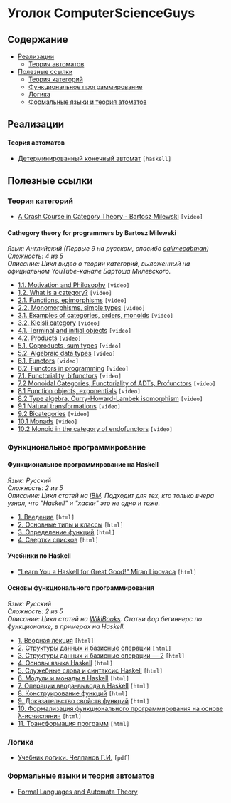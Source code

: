 # Уголок ComputerScienceGuys

## Содержание
  - [Реализации](#%D0%A0%D0%B5%D0%B0%D0%BB%D0%B8%D0%B7%D0%B0%D1%86%D0%B8%D0%B8)
    - [Теория автоматов](#%D0%A2%D0%B5%D0%BE%D1%80%D0%B8%D1%8F-%D0%B0%D0%B2%D1%82%D0%BE%D0%BC%D0%B0%D1%82%D0%BE%D0%B2)
  - [Полезные ссылки](#%D0%9F%D0%BE%D0%BB%D0%B5%D0%B7%D0%BD%D1%8B%D0%B5-%D1%81%D1%81%D1%8B%D0%BB%D0%BA%D0%B8)
    - [Теория категорий](#%D0%A2%D0%B5%D0%BE%D1%80%D0%B8%D1%8F-%D0%BA%D0%B0%D1%82%D0%B5%D0%B3%D0%BE%D1%80%D0%B8%D0%B9)
    - [Функциональное программирование](#%D0%A4%D1%83%D0%BD%D0%BA%D1%86%D0%B8%D0%BE%D0%BD%D0%B0%D0%BB%D1%8C%D0%BD%D0%BE%D0%B5-%D0%BF%D1%80%D0%BE%D0%B3%D1%80%D0%B0%D0%BC%D0%BC%D0%B8%D1%80%D0%BE%D0%B2%D0%B0%D0%BD%D0%B8%D0%B5)
    - [Логика](#%D0%9B%D0%BE%D0%B3%D0%B8%D0%BA%D0%B0)
    - [Формальные языки и теория атоматов](#%D1%84%D0%BE%D1%80%D0%BC%D0%B0%D0%BB%D1%8C%D0%BD%D1%8B%D0%B5-%D1%8F%D0%B7%D1%8B%D0%BA%D0%B8-%D0%B8-%D1%82%D0%B5%D0%BE%D1%80%D0%B8%D1%8F-%D0%B0%D0%B2%D1%82%D0%BE%D0%BC%D0%B0%D1%82%D0%BE%D0%B2)

## Реализации
#### Теория автоматов

* [Детерминированный конечный автомат](./AutomatonsTheory/Automaton.hs) `[haskell]`

## Полезные ссылки
### Теория категорий

* [A Crash Course in Category Theory - Bartosz Milewski](https://www.youtube.com/watch?v=JH_Ou17_zyU) `[video]`

#### Cathegory theory for programmers by Bartosz Milewski

*Язык: Английский (Первые 9 на русском, спасибо [callmecabman](https://github.com/callmecabman))*  
*Сложность: 4 из 5*  
*Описание: Цикл видео о теории категорий, выложенный на официальном YouTube-канале Бартоша Милевского.*

* [1.1. Motivation and Philosophy](https://youtu.be/I8LbkfSSR58?list=PLbgaMIhjbmEnaH_LTkxLI7FMa2HsnawM_) `[video]`
* [1.2. What is a category?](https://youtu.be/p54Hd7AmVFU?list=PLbgaMIhjbmEnaH_LTkxLI7FMa2HsnawM_) `[video]`
* [2.1. Functions, epimorphisms](https://youtu.be/O2lZkr-aAqk?list=PLbgaMIhjbmEnaH_LTkxLI7FMa2HsnawM_) `[video]`
* [2.2. Monomorphisms, simple types](https://youtu.be/NcT7CGPICzo?list=PLbgaMIhjbmEnaH_LTkxLI7FMa2HsnawM_) `[video]`
* [3.1. Examples of categories, orders, monoids](https://youtu.be/aZjhqkD6k6w?list=PLbgaMIhjbmEnaH_LTkxLI7FMa2HsnawM_) `[video]`
* [3.2. Kleisli category](https://youtu.be/i9CU4CuHADQ?list=PLbgaMIhjbmEnaH_LTkxLI7FMa2HsnawM_) `[video]`
* [4.1. Terminal and initial objects](https://youtu.be/zer1aFgj4aU?list=PLbgaMIhjbmEnaH_LTkxLI7FMa2HsnawM_) `[video]`
* [4.2. Products](https://youtu.be/Bsdl_NKbNnU?list=PLbgaMIhjbmEnaH_LTkxLI7FMa2HsnawM_) `[video]`
* [5.1. Coproducts, sum types](https://youtu.be/LkIRsNj9T-8?list=PLbgaMIhjbmEnaH_LTkxLI7FMa2HsnawM_) `[video]`
* [5.2. Algebraic data types](https://youtu.be/w1WMykh7AxA?list=PLbgaMIhjbmEnaH_LTkxLI7FMa2HsnawM_) `[video]`
* [6.1. Functors](https://youtu.be/FyoQjkwsy7o?list=PLbgaMIhjbmEnaH_LTkxLI7FMa2HsnawM_) `[video]`
* [6.2. Functors in programming](https://youtu.be/EO86S2EZssc?list=PLbgaMIhjbmEnaH_LTkxLI7FMa2HsnawM_) `[video]`
* [7.1. Functoriality, bifunctors](https://youtu.be/pUQ0mmbIdxs?list=PLbgaMIhjbmEnaH_LTkxLI7FMa2HsnawM_) `[video]`
* [7.2 Monoidal Categories, Functoriality of ADTs, Profunctors](https://youtu.be/wtIKd8AhJOc?list=PLbgaMIhjbmEnaH_LTkxLI7FMa2HsnawM_) `[video]`
* [8.1 Function objects, exponentials](https://youtu.be/REqRzMI26Nw?list=PLbgaMIhjbmEnaH_LTkxLI7FMa2HsnawM_) `[video]`
* [8.2 Type algebra, Curry-Howard-Lambek isomorphism](https://youtu.be/iXZR1v3YN-8?list=PLbgaMIhjbmEnaH_LTkxLI7FMa2HsnawM_) `[video]`
* [9.1 Natural transformations](https://youtu.be/2LJC-XD5Ffo?list=PLbgaMIhjbmEnaH_LTkxLI7FMa2HsnawM_) `[video]`
* [9.2 Bicategories](https://youtu.be/wrpxBXXgLCI?list=PLbgaMIhjbmEnaH_LTkxLI7FMa2HsnawM_) `[video]`
* [10.1 Monads](https://youtu.be/gHiyzctYqZ0?list=PLbgaMIhjbmEnaH_LTkxLI7FMa2HsnawM_) `[video]`
* [10.2 Monoid in the category of endofunctors](https://youtu.be/GmgoPd7VQ9Q?list=PLbgaMIhjbmEnaH_LTkxLI7FMa2HsnawM_) `[video]`

### Функциональное программирование
#### Функциональное программирование на Haskell

*Язык: Русский*  
*Сложность: 2 из 5*  
*Описание: Цикл статей на [IBM](https://www.ibm.com). Подходит для тех, кто только вчера узнал, что "Haskell" и "хаски" это не одно и тоже.*

* [1. Введение](http://www.ibm.com/developerworks/ru/library/l-haskell/index.html) `[html]`
* [2. Основные типы и классы](http://www.ibm.com/developerworks/ru/library/l-haskell2/index.html) `[html]`
* [3. Определение функций](http://www.ibm.com/developerworks/ru/library/l-haskell3/index.html) `[html]`
* [4. Свертки списков](http://www.ibm.com/developerworks/ru/library/l-haskell4/index.html) `[html]`

#### Учебники по Haskell

* ["Learn You a Haskell for Great Good!" Miran Lipovaca](http://learnyouahaskell.com/chapters) `[html]`

#### Основы функционального программирования 

*Язык: Русский*  
*Сложность: 2 из 5*  
*Описание: Цикл статей на [WikiBooks](https://ru.wikibooks.org). Статьи фор бегиннерс по функционалке, в примерах на Haskell.*

* [1. Вводная лекция](https://ru.wikibooks.org/wiki/%D0%9E%D1%81%D0%BD%D0%BE%D0%B2%D1%8B_%D1%84%D1%83%D0%BD%D0%BA%D1%86%D0%B8%D0%BE%D0%BD%D0%B0%D0%BB%D1%8C%D0%BD%D0%BE%D0%B3%D0%BE_%D0%BF%D1%80%D0%BE%D0%B3%D1%80%D0%B0%D0%BC%D0%BC%D0%B8%D1%80%D0%BE%D0%B2%D0%B0%D0%BD%D0%B8%D1%8F/%D0%92%D0%B2%D0%BE%D0%B4%D0%BD%D0%B0%D1%8F_%D0%BB%D0%B5%D0%BA%D1%86%D0%B8%D1%8F) `[html]`
* [2. Структуры данных и базисные операции](https://ru.wikibooks.org/wiki/%D0%9E%D1%81%D0%BD%D0%BE%D0%B2%D1%8B_%D1%84%D1%83%D0%BD%D0%BA%D1%86%D0%B8%D0%BE%D0%BD%D0%B0%D0%BB%D1%8C%D0%BD%D0%BE%D0%B3%D0%BE_%D0%BF%D1%80%D0%BE%D0%B3%D1%80%D0%B0%D0%BC%D0%BC%D0%B8%D1%80%D0%BE%D0%B2%D0%B0%D0%BD%D0%B8%D1%8F/%D0%A1%D1%82%D1%80%D1%83%D0%BA%D1%82%D1%83%D1%80%D1%8B_%D0%B4%D0%B0%D0%BD%D0%BD%D1%8B%D1%85_%D0%B8_%D0%B1%D0%B0%D0%B7%D0%B8%D1%81%D0%BD%D1%8B%D0%B5_%D0%BE%D0%BF%D0%B5%D1%80%D0%B0%D1%86%D0%B8%D0%B8) `[html]`
* [3. Структуры данных и базисные операции — 2](https://ru.wikibooks.org/wiki/%D0%9E%D1%81%D0%BD%D0%BE%D0%B2%D1%8B_%D1%84%D1%83%D0%BD%D0%BA%D1%86%D0%B8%D0%BE%D0%BD%D0%B0%D0%BB%D1%8C%D0%BD%D0%BE%D0%B3%D0%BE_%D0%BF%D1%80%D0%BE%D0%B3%D1%80%D0%B0%D0%BC%D0%BC%D0%B8%D1%80%D0%BE%D0%B2%D0%B0%D0%BD%D0%B8%D1%8F/%D0%A1%D1%82%D1%80%D1%83%D0%BA%D1%82%D1%83%D1%80%D1%8B_%D0%B4%D0%B0%D0%BD%D0%BD%D1%8B%D1%85_%D0%B8_%D0%B1%D0%B0%D0%B7%D0%B8%D1%81%D0%BD%D1%8B%D0%B5_%D0%BE%D0%BF%D0%B5%D1%80%D0%B0%D1%86%D0%B8%D0%B8_%E2%80%94_2) `[html]`
* [4. Основы языка Haskell](https://ru.wikibooks.org/wiki/%D0%9E%D1%81%D0%BD%D0%BE%D0%B2%D1%8B_%D1%84%D1%83%D0%BD%D0%BA%D1%86%D0%B8%D0%BE%D0%BD%D0%B0%D0%BB%D1%8C%D0%BD%D0%BE%D0%B3%D0%BE_%D0%BF%D1%80%D0%BE%D0%B3%D1%80%D0%B0%D0%BC%D0%BC%D0%B8%D1%80%D0%BE%D0%B2%D0%B0%D0%BD%D0%B8%D1%8F/%D0%9E%D1%81%D0%BD%D0%BE%D0%B2%D1%8B_%D1%8F%D0%B7%D1%8B%D0%BA%D0%B0_Haskell) `[html]`
* [5. Служебные слова и синтаксис Haskell](https://ru.wikibooks.org/wiki/%D0%9E%D1%81%D0%BD%D0%BE%D0%B2%D1%8B_%D1%84%D1%83%D0%BD%D0%BA%D1%86%D0%B8%D0%BE%D0%BD%D0%B0%D0%BB%D1%8C%D0%BD%D0%BE%D0%B3%D0%BE_%D0%BF%D1%80%D0%BE%D0%B3%D1%80%D0%B0%D0%BC%D0%BC%D0%B8%D1%80%D0%BE%D0%B2%D0%B0%D0%BD%D0%B8%D1%8F/%D0%A1%D0%BB%D1%83%D0%B6%D0%B5%D0%B1%D0%BD%D1%8B%D0%B5_%D1%81%D0%BB%D0%BE%D0%B2%D0%B0_%D0%B8_%D1%81%D0%B8%D0%BD%D1%82%D0%B0%D0%BA%D1%81%D0%B8%D1%81_Haskell) `[html]`
* [6. Модули и монады в Haskell](https://ru.wikibooks.org/wiki/%D0%9E%D1%81%D0%BD%D0%BE%D0%B2%D1%8B_%D1%84%D1%83%D0%BD%D0%BA%D1%86%D0%B8%D0%BE%D0%BD%D0%B0%D0%BB%D1%8C%D0%BD%D0%BE%D0%B3%D0%BE_%D0%BF%D1%80%D0%BE%D0%B3%D1%80%D0%B0%D0%BC%D0%BC%D0%B8%D1%80%D0%BE%D0%B2%D0%B0%D0%BD%D0%B8%D1%8F/%D0%9C%D0%BE%D0%B4%D1%83%D0%BB%D0%B8_%D0%B8_%D0%BC%D0%BE%D0%BD%D0%B0%D0%B4%D1%8B_%D0%B2_Haskell) `[html]`
* [7. Операции ввода-вывода в Haskell](https://ru.wikibooks.org/wiki/%D0%9E%D1%81%D0%BD%D0%BE%D0%B2%D1%8B_%D1%84%D1%83%D0%BD%D0%BA%D1%86%D0%B8%D0%BE%D0%BD%D0%B0%D0%BB%D1%8C%D0%BD%D0%BE%D0%B3%D0%BE_%D0%BF%D1%80%D0%BE%D0%B3%D1%80%D0%B0%D0%BC%D0%BC%D0%B8%D1%80%D0%BE%D0%B2%D0%B0%D0%BD%D0%B8%D1%8F/%D0%9E%D0%BF%D0%B5%D1%80%D0%B0%D1%86%D0%B8%D0%B8_%D0%B2%D0%B2%D0%BE%D0%B4%D0%B0-%D0%B2%D1%8B%D0%B2%D0%BE%D0%B4%D0%B0_%D0%B2_Haskell) `[html]`
* [8. Конструирование функций](https://ru.wikibooks.org/wiki/%D0%9E%D1%81%D0%BD%D0%BE%D0%B2%D1%8B_%D1%84%D1%83%D0%BD%D0%BA%D1%86%D0%B8%D0%BE%D0%BD%D0%B0%D0%BB%D1%8C%D0%BD%D0%BE%D0%B3%D0%BE_%D0%BF%D1%80%D0%BE%D0%B3%D1%80%D0%B0%D0%BC%D0%BC%D0%B8%D1%80%D0%BE%D0%B2%D0%B0%D0%BD%D0%B8%D1%8F/%D0%9A%D0%BE%D0%BD%D1%81%D1%82%D1%80%D1%83%D0%B8%D1%80%D0%BE%D0%B2%D0%B0%D0%BD%D0%B8%D0%B5_%D1%84%D1%83%D0%BD%D0%BA%D1%86%D0%B8%D0%B9) `[html]`
* [9. Доказательство свойств функций](https://ru.wikibooks.org/wiki/%D0%9E%D1%81%D0%BD%D0%BE%D0%B2%D1%8B_%D1%84%D1%83%D0%BD%D0%BA%D1%86%D0%B8%D0%BE%D0%BD%D0%B0%D0%BB%D1%8C%D0%BD%D0%BE%D0%B3%D0%BE_%D0%BF%D1%80%D0%BE%D0%B3%D1%80%D0%B0%D0%BC%D0%BC%D0%B8%D1%80%D0%BE%D0%B2%D0%B0%D0%BD%D0%B8%D1%8F/%D0%94%D0%BE%D0%BA%D0%B0%D0%B7%D0%B0%D1%82%D0%B5%D0%BB%D1%8C%D1%81%D1%82%D0%B2%D0%BE_%D1%81%D0%B2%D0%BE%D0%B9%D1%81%D1%82%D0%B2_%D1%84%D1%83%D0%BD%D0%BA%D1%86%D0%B8%D0%B9) `[html]`
* [10. Формализация функционального программирования на основе λ-исчисления](https://ru.wikibooks.org/wiki/%D0%9E%D1%81%D0%BD%D0%BE%D0%B2%D1%8B_%D1%84%D1%83%D0%BD%D0%BA%D1%86%D0%B8%D0%BE%D0%BD%D0%B0%D0%BB%D1%8C%D0%BD%D0%BE%D0%B3%D0%BE_%D0%BF%D1%80%D0%BE%D0%B3%D1%80%D0%B0%D0%BC%D0%BC%D0%B8%D1%80%D0%BE%D0%B2%D0%B0%D0%BD%D0%B8%D1%8F/%D0%A4%D0%BE%D1%80%D0%BC%D0%B0%D0%BB%D0%B8%D0%B7%D0%B0%D1%86%D0%B8%D1%8F_%D1%84%D1%83%D0%BD%D0%BA%D1%86%D0%B8%D0%BE%D0%BD%D0%B0%D0%BB%D1%8C%D0%BD%D0%BE%D0%B3%D0%BE_%D0%BF%D1%80%D0%BE%D0%B3%D1%80%D0%B0%D0%BC%D0%BC%D0%B8%D1%80%D0%BE%D0%B2%D0%B0%D0%BD%D0%B8%D1%8F_%D0%BD%D0%B0_%D0%BE%D1%81%D0%BD%D0%BE%D0%B2%D0%B5_%D0%BB%D1%8F%D0%BC%D0%B1%D0%B4%D0%B0-%D0%B8%D1%81%D1%87%D0%B8%D1%81%D0%BB%D0%B5%D0%BD%D0%B8%D1%8F) `[html]`
* [11. Трансформация программ](https://ru.wikibooks.org/wiki/%D0%9E%D1%81%D0%BD%D0%BE%D0%B2%D1%8B_%D1%84%D1%83%D0%BD%D0%BA%D1%86%D0%B8%D0%BE%D0%BD%D0%B0%D0%BB%D1%8C%D0%BD%D0%BE%D0%B3%D0%BE_%D0%BF%D1%80%D0%BE%D0%B3%D1%80%D0%B0%D0%BC%D0%BC%D0%B8%D1%80%D0%BE%D0%B2%D0%B0%D0%BD%D0%B8%D1%8F/%D0%A2%D1%80%D0%B0%D0%BD%D1%81%D1%84%D0%BE%D1%80%D0%BC%D0%B0%D1%86%D0%B8%D1%8F_%D0%BF%D1%80%D0%BE%D0%B3%D1%80%D0%B0%D0%BC%D0%BC) `[html]`

### Логика

* [Учебник логики. Челпанов Г.И.](http://fignissimo.ru/books/281.pdf) `[pdf]`

### Формальные языки и теория автоматов

* [Formal Languages and Automata Theory](https://www.ics.uci.edu/~goodrich/teach/cs162/notes/)
